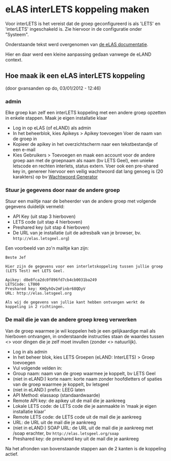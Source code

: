 # eLAS interLETS koppeling maken

Voor interLETS is het vereist dat de groep geconfigureerd is als 'LETS' en 'interLETS' ingeschakeld is. Zie hiervoor in de configuratie onder "Systeem".

Onderstaande tekst werd overgenomen van [de eLAS documentatie](http://old.elasproject.org/content/hoe-maak-ik-een-interlets-koppeling).

Hier en daar werd een kleine aanpassing gedaan vanwege de eLAND context.

## Hoe maak ik een eLAS interLETS koppeling

(door gvansanden op do, 03/01/2012 - 12:46)

### admin

Elke groep kan zelf een interLETS koppeling met een andere groep opzetten in enkele stappen.
Maak je eigen installatie klaar

* Log in op eLAS (of eLAND) als admin
* In het beheerblok, kies Apikeys > Apikey toevoegen  Voer de naam van de groep in
* Kopieer de apikey in het overzichtscherm naar een tekstbestandje of een e-mail
* Kies Gebruikers > Toevoegen en maak een account voor de andere groep aan met de groepnaam als naam (bv LETS Geel), een unieke letscode en rechten interlets, status extern.  Voer ook een pre-shared key in, genereer hiervoor een veilig wachtwoord dat lang genoeg is (20 karakters) op bv [Wachtwoord Generator](http://www.onlinewachtwoordgenerator.nl/)

### Stuur je gegevens door naar de andere groep

Stuur een mailtje naar de beheerder van de andere groep met volgende gegevens duidelijk vermeld:

* API Key (uit stap 3 hierboven)
* LETS code (uit stap 4 hierboven)
* Preshared key (uit stap 4 hierboven)
* De URL van je installatie (uit de adresbalk van je browser, bv. `http://elas.letsgeel.org`)

Een voorbeeld van zo'n mailtje kan zijn:

    Beste Jef

    Hier zijn de gegevens voor een interletskoppeling tussen jullie groep (LETS Test) met LETS Geel.

    Apikey: d8e8fca2dc0f896fd7cb4cb0031ba249
    LETSCode: LT000
    Preshared key: KHQyhOv2mFinbr68QDyV
    URL: http://elas.letsgeel.org

    Als wij de gegevens van jullie kant hebben ontvangen werkt de koppeling in 2 richtingen.

### De mail die je van de andere groep kreeg verwerken

Van de groep waarmee je wil koppelen heb je een gelijkaardige mail als hierboven ontvangen, in onderstaande instructies staan de waardes tussen <> voor dingen die je zelf moet invullen (zonder <> natuurlijk).

* Log in als admin
* In het beheer blok, kies LETS Groepen (eLAND: InterLETS) > Groep toevoegen
* Vul volgende velden in:
* Group naam: naam van de groep waarmee je koppelt, bv LETS Geel
* (niet in eLAND:) korte naam: korte naam zonder hoofdletters of spaties van de groep waarmee je koppelt, bv letsgeel
* (niet in eLAND:) prefix: LEEG laten
* API Method: elassaop (standaardwaarde)
* Remote API key: de apikey uit de mail die je aankreeg
* Lokale LETS code: de LETS code die je aanmaakte in 'maak je eigen installatie klaar'
* Remote LETS code: de LETS code uit de mail die je aankreeg
* URL: de URL uit de mail die je aankreeg
* (niet in eLAND:) SOAP URL: de URL uit de mail die je aankreeg met /soap erachter, bv `http://elas.letsgeel.org/soap`
* Preshared key: de preshared key uit de mail die je aankreeg

Na het afronden van bovenstaande stappen aan de 2 kanten is de koppeling actief.
